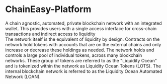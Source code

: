 # ChainEasy-Platform
A chain agnostic, automated, private blockchain network with an integrated wallet. 
This provides users with a single access interface for cross-chain transactions and indirect access to liquidity  
The network itself is the equivalent of liquidity by design.
Contracts on the network hold tokens with accounts that are on the external chains and only increase or decrease these holdings as needed.
The network holds and controls a large pool of individual tokens, across many blockchain networks.
These group of tokens are referred to as the "Liquidity Ocean" and is tokenized within the network as Liquidity Ocean Tokens (LOTS).
The internal blockchain network is referred to as the Liquidity Ocean Automated Network (LOAN).
